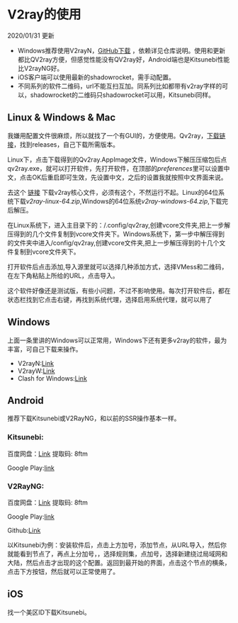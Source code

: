 # V2ray的使用

2020/01/31 更新

* Windows推荐使用V2rayN，[GitHub下载](https://github.com/2dust/v2rayN/) ，依赖详见仓库说明。使用和更新都比QV2ray方便，但感觉性能没有QV2ray好，Android端也是Kitsunebi性能比V2rayNG好。
* iOS客户端可以使用最新的shadowrocket，需手动配置。
* 不同系列的软件二维码，url不能互扫互加。同系列比如都带有v2ray字样的可以，shadowrocket的二维码只shadowrocket可以用，Kitsunebi同样。

## Linux & Windows & Mac

我嫌用配置文件很麻烦，所以就找了一个有GUI的，方便使用。Qv2ray，[下载链接](https://github.com/lhy0403/Qv2ray)，找到releases，自己下载所需版本。

Linux下，点击下载得到的Qv2ray.AppImage文件，Windows下解压压缩包后点qv2ray.exe，就可以打开软件，先打开软件，在顶部的*preferences*里可以设置中文，点击OK后重启即可生效，先设置中文，之后的设置我就按照中文界面来说。

去这个 [链接](https://github.com/v2ray/v2ray-core/releases/) 下载v2ray核心文件，必须有这个，不然运行不起。Linux的64位系统下载*v2ray-linux-64.zip*,Windows的64位系统*v2ray-windows-64.zip*,下载完后解压。

在Linux系统下，进入主目录下的：/.config/qv2ray,创建vcore文件夹,把上一步解压得到的几个文件复制到vcore文件夹下。Windows系统下，第一步中解压得到的文件夹中进入/config/qv2ray,创建vcore文件夹,把上一步解压得到的十几个文件复制到vcore文件夹下。

打开软件后点击添加,导入源里就可以选择几种添加方式，选择VMess和二维码，在左下角粘贴上所给的URL，点击导入。

这个软件好像还是测试版，有些小问题，不过不影响使用。每次打开软件后，都在状态栏找到它点击右键，再找到系统代理，选择启用系统代理，就可以用了

## Windows

上面一条里讲的Windows可以正常用，Windows下还有更多v2ray的软件，最为丰富，可自己下载来操作。
* V2rayN:[Link](https://github.com/2dust/v2rayN/)
* V2rayW:[Link](https://github.com/Cenmrev/V2RayW/)
* Clash for Windows:[Link](https://github.com/Fndroid/clash_for_windows_pkg)

## Android

推荐下载Kitsunebi或V2RayNG，和以前的SSR操作基本一样。

### Kitsunebi:
百度网盘：[Link](https://pan.baidu.com/s/1qssCfvxZ2DTZXRpRiPF51g) 提取码: 8ftm

Google Play:[link](https://play.google.com/store/apps/details?id=fun.kitsunebi.kitsunebi4android&hl=en_US)

### V2RayNG:

百度网盘：[Link](https://pan.baidu.com/s/1qssCfvxZ2DTZXRpRiPF51g) 提取码: 8ftm

Google Play:[link](https://play.google.com/store/apps/details?id=com.v2ray.ang)

Github:[Link](https://github.com/2dust/v2rayNG)

以Kitsunebi为例：安装软件后，点击上方加号，添加节点，从URL导入，然后你就能看到节点了，再点上分加号，，选择规则集，点加号，选择新建绕过局域网和大陆，然后点击才出现的这个配置。返回到最开始的界面，点击这个节点的横条，点击下方按钮，然后就可以正常使用了。

## iOS
找一个美区ID下载Kitsunebi。

